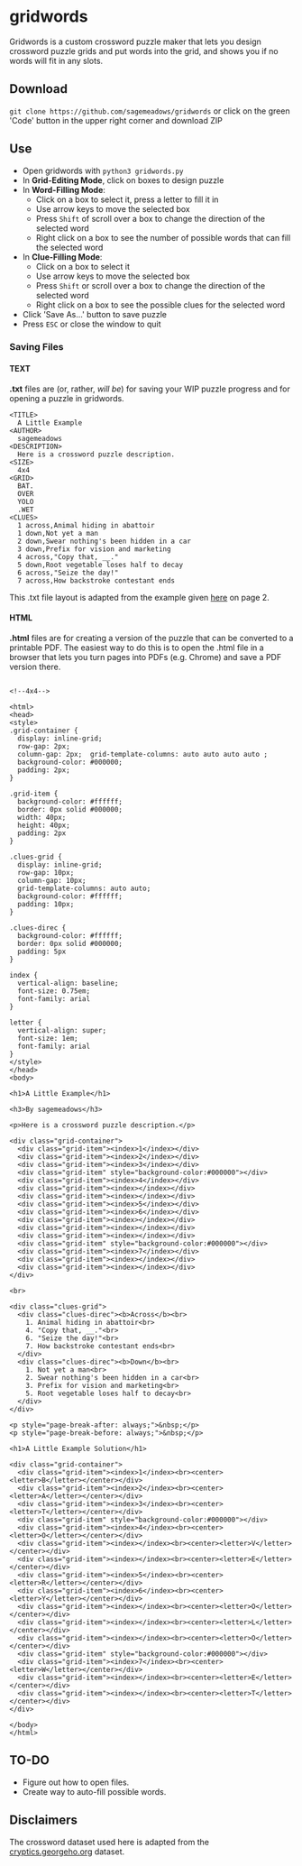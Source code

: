 # gridwords
Gridwords is a custom crossword puzzle maker that lets you design crossword puzzle grids and put words into the grid, and shows you if no words will fit in any slots.

## Download
`git clone https://github.com/sagemeadows/gridwords` or click on the green 'Code' button in the upper right corner and download ZIP

## Use
- Open gridwords with `python3 gridwords.py`
- In **Grid-Editing Mode**, click on boxes to design puzzle
- In **Word-Filling Mode**:
  - Click on a box to select it, press a letter to fill it in
  - Use arrow keys to move the selected box
  - Press `Shift` of scroll over a box to change the direction of the selected word
  - Right click on a box to see the number of possible words that can fill the selected word
- In **Clue-Filling Mode**:
  - Click on a box to select it
  - Use arrow keys to move the selected box
  - Press `Shift` or scroll over a box to change the direction of the selected word
  - Right click on a box to see the possible clues for the selected word
- Click 'Save As...' button to save puzzle
- Press `ESC` or close the window to quit

### Saving Files
#### TEXT
**.txt** files are (or, rather, *will be*) for saving your WIP puzzle progress and for opening a puzzle in gridwords.

```<GRIDWORDS PUZZLE>
<TITLE>
  A Little Example
<AUTHOR>
  sagemeadows
<DESCRIPTION>
  Here is a crossword puzzle description.
<SIZE>
  4x4
<GRID>
  BAT.
  OVER
  YOLO
  .WET
<CLUES>
  1 across,Animal hiding in abattoir
  1 down,Not yet a man
  2 down,Swear nothing's been hidden in a car
  3 down,Prefix for vision and marketing
  4 across,"Copy that, __."
  5 down,Root vegetable loses half to decay
  6 across,"Seize the day!"
  7 across,How backstroke contestant ends
```
This .txt file layout is adapted from the example given [here](https://www.litsoft.com/across/docs/AcrossTextFormat.pdf) on page 2.

#### HTML
**.html** files are for creating a version of the puzzle that can be converted to a printable PDF. The easiest way to do this is to open the .html file in a browser that lets you turn pages into PDFs (e.g. Chrome) and save a PDF version there.

```<!DOCTYPE html>

<!--4x4-->

<html>
<head>
<style>
.grid-container {
  display: inline-grid;
  row-gap: 2px;
  column-gap: 2px;  grid-template-columns: auto auto auto auto ;
  background-color: #000000;
  padding: 2px;
}

.grid-item {
  background-color: #ffffff;
  border: 0px solid #000000;
  width: 40px;
  height: 40px;
  padding: 2px
}

.clues-grid {
  display: inline-grid;
  row-gap: 10px;
  column-gap: 10px;
  grid-template-columns: auto auto;
  background-color: #ffffff;
  padding: 10px;
}

.clues-direc {
  background-color: #ffffff;
  border: 0px solid #000000;
  padding: 5px
}

index {
  vertical-align: baseline;
  font-size: 0.75em;
  font-family: arial
}

letter {
  vertical-align: super;
  font-size: 1em;
  font-family: arial
}
</style>
</head>
<body>

<h1>A Little Example</h1>

<h3>By sagemeadows</h3>

<p>Here is a crossword puzzle description.</p>

<div class="grid-container">
  <div class="grid-item"><index>1</index></div>
  <div class="grid-item"><index>2</index></div>
  <div class="grid-item"><index>3</index></div>
  <div class="grid-item" style="background-color:#000000"></div>
  <div class="grid-item"><index>4</index></div>
  <div class="grid-item"><index></index></div>
  <div class="grid-item"><index></index></div>
  <div class="grid-item"><index>5</index></div>
  <div class="grid-item"><index>6</index></div>
  <div class="grid-item"><index></index></div>
  <div class="grid-item"><index></index></div>
  <div class="grid-item"><index></index></div>
  <div class="grid-item" style="background-color:#000000"></div>
  <div class="grid-item"><index>7</index></div>
  <div class="grid-item"><index></index></div>
  <div class="grid-item"><index></index></div>
</div>

<br>

<div class="clues-grid">
  <div class="clues-direc"><b>Across</b><br>
    1. Animal hiding in abattoir<br>
    4. "Copy that, __."<br>
    6. "Seize the day!"<br>
    7. How backstroke contestant ends<br>
  </div>
  <div class="clues-direc"><b>Down</b><br>
    1. Not yet a man<br>
    2. Swear nothing's been hidden in a car<br>
    3. Prefix for vision and marketing<br>
    5. Root vegetable loses half to decay<br>
  </div>
</div>

<p style="page-break-after: always;">&nbsp;</p>
<p style="page-break-before: always;">&nbsp;</p>

<h1>A Little Example Solution</h1>

<div class="grid-container">
  <div class="grid-item"><index>1</index><br><center><letter>B</letter></center></div>
  <div class="grid-item"><index>2</index><br><center><letter>A</letter></center></div>
  <div class="grid-item"><index>3</index><br><center><letter>T</letter></center></div>
  <div class="grid-item" style="background-color:#000000"></div>
  <div class="grid-item"><index>4</index><br><center><letter>O</letter></center></div>
  <div class="grid-item"><index></index><br><center><letter>V</letter></center></div>
  <div class="grid-item"><index></index><br><center><letter>E</letter></center></div>
  <div class="grid-item"><index>5</index><br><center><letter>R</letter></center></div>
  <div class="grid-item"><index>6</index><br><center><letter>Y</letter></center></div>
  <div class="grid-item"><index></index><br><center><letter>O</letter></center></div>
  <div class="grid-item"><index></index><br><center><letter>L</letter></center></div>
  <div class="grid-item"><index></index><br><center><letter>O</letter></center></div>
  <div class="grid-item" style="background-color:#000000"></div>
  <div class="grid-item"><index>7</index><br><center><letter>W</letter></center></div>
  <div class="grid-item"><index></index><br><center><letter>E</letter></center></div>
  <div class="grid-item"><index></index><br><center><letter>T</letter></center></div>
</div>

</body>
</html>
```

## TO-DO
- Figure out how to open files.
- Create way to auto-fill possible words.

## Disclaimers
The crossword dataset used here is adapted from the [cryptics.georgeho.org](https://cryptics.georgeho.org/) dataset.

